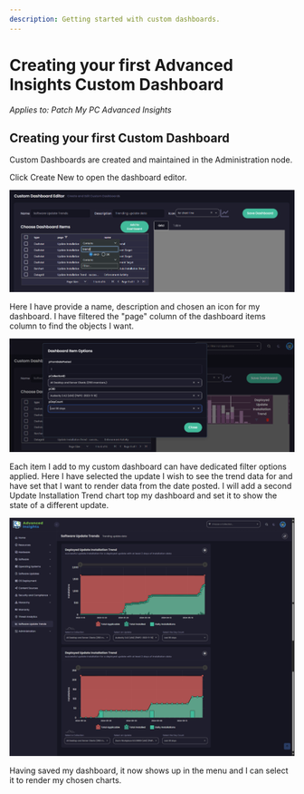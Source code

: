 ```yaml
---
description: Getting started with custom dashboards.
---
```


# Creating your first Advanced Insights Custom Dashboard

_Applies to: Patch My PC Advanced Insights_

## Creating your first Custom Dashboard

Custom Dashboards are created and maintained in the Administration node.&#x20;

Click Create New to open the dashboard editor.

![](/_images/image-(1580).png "Creating a custom dashboard")

Here I have provide a name, description and chosen an icon for my dashboard. I have filtered the "page" column of the dashboard items column to find the objects I want.&#x20;

![](/_images/image-(1581).png "Setting filter options for a dashboard item")

Each item I add to my custom dashboard can have dedicated filter options applied. Here I have selected the update I wish to see the trend data for and have set that I want to render data from the date posted. I will add a second Update Installation Trend chart top my dashboard and set it to show the state of a different update.

![](/_images/image-(1582).png "My first custom dashboard")

Having saved my dashboard, it now shows up in the menu and I can select it to render my chosen charts.